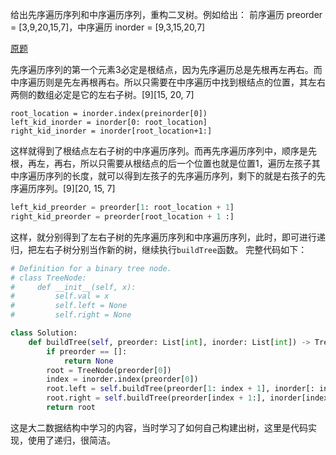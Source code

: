 给出先序遍历序列和中序遍历序列，重构二叉树。例如给出：
前序遍历 preorder = [3,9,20,15,7]，中序遍历 inorder = [9,3,15,20,7]

[原题](https://leetcode-cn.com/problems/zhong-jian-er-cha-shu-lcof/)

先序遍历序列的第一个元素3必定是根结点，因为先序遍历总是先根再左再右。而中序遍历则是先左再根再右。所以只需要在中序遍历中找到根结点的位置，其左右两侧的数组必定是它的左右子树。[9][15, 20, 7]
````pythont
root_location = inorder.index(preinorder[0])
left_kid_inorder = inorder[0: root_location]
right_kid_inorder = inorder[root_location+1:]
````
这样就得到了根结点左右子树的中序遍历序列。而再先序遍历序列中，顺序是先根，再左，再右，所以只需要从根结点的后一个位置也就是位置1，遍历左孩子其中序遍历序列的长度，就可以得到左孩子的先序遍历序列，剩下的就是右孩子的先序遍历序列。[9][20, 15, 7]
````python
left_kid_preorder = preorder[1: root_location + 1]
right_kid_preorder = preorder[root_location + 1 :]
````
这样，就分别得到了左右子树的先序遍历序列和中序遍历序列，此时，即可进行递归，把左右子树分别当作新的树，继续执行````buildTree````函数。
完整代码如下：
````python
# Definition for a binary tree node.
# class TreeNode:
#     def __init__(self, x):
#         self.val = x
#         self.left = None
#         self.right = None

class Solution:
    def buildTree(self, preorder: List[int], inorder: List[int]) -> TreeNode:
        if preorder == []:
            return None
        root = TreeNode(preorder[0])
        index = inorder.index(preorder[0])
        root.left = self.buildTree(preorder[1: index + 1], inorder[: index]) #递归创建左子树
        root.right = self.buildTree(preorder[index + 1:], inorder[index + 1:]) #递归创建右子树
        return root
````
这是大二数据结构中学习的内容，当时学习了如何自己构建出树，这里是代码实现，使用了递归，很简洁。
